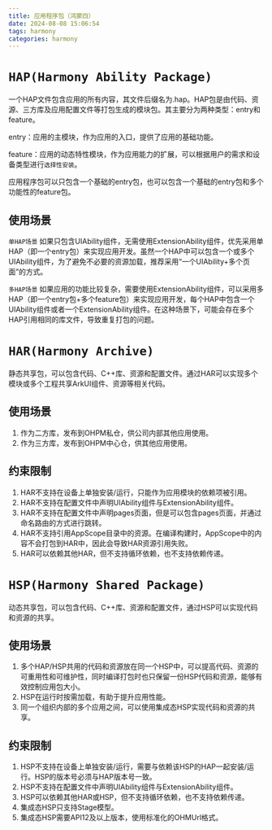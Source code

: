 ```yaml
---
title: 应用程序包（鸿蒙四）
date: 2024-08-08 15:06:54
tags: harmony
categories: harmony
---
```

<script type="text/javascript" src="/custom.js"></script>

# `HAP(Harmony Ability Package)`
一个HAP文件包含应用的所有内容，其文件后缀名为.hap。HAP包是由代码、资源、三方库及应用配置文件等打包生成的模块包。其主要分为两种类型：entry和feature。

entry：应用的主模块，作为应用的入口，提供了应用的基础功能。

feature：应用的动态特性模块，作为应用能力的扩展，可以根据用户的需求和设备类型进行`选择性安装`。

应用程序包可以只包含一个基础的entry包，也可以包含一个基础的entry包和多个功能性的feature包。

## 使用场景
`单HAP场景`
如果只包含UIAbility组件，无需使用ExtensionAbility组件，优先采用单HAP（即一个entry包）来实现应用开发。虽然一个HAP中可以包含一个或多个UIAbility组件，为了避免不必要的资源加载，推荐采用“一个UIAbility+多个页面”的方式。

`多HAP场景`
如果应用的功能比较复杂，需要使用ExtensionAbility组件，可以采用多HAP（即一个entry包+多个feature包）来实现应用开发，每个HAP中包含一个UIAbility组件或者一个ExtensionAbility组件。在这种场景下，可能会存在多个HAP引用相同的库文件，导致重复打包的问题。


# `HAR(Harmony Archive)`
静态共享包，可以包含代码、C++库、资源和配置文件。通过HAR可以实现多个模块或多个工程共享ArkUI组件、资源等相关代码。

## 使用场景
1. 作为二方库，发布到OHPM私仓，供公司内部其他应用使用。
2. 作为三方库，发布到OHPM中心仓，供其他应用使用。

## 约束限制
1. HAR不支持在设备上单独安装/运行，只能作为应用模块的依赖项被引用。
2. HAR不支持在配置文件中声明UIAbility组件与ExtensionAbility组件。
3. HAR不支持在配置文件中声明pages页面，但是可以包含pages页面，并通过命名路由的方式进行跳转。
4. HAR不支持引用AppScope目录中的资源。在编译构建时，AppScope中的内容不会打包到HAR中，因此会导致HAR资源引用失败。
5. HAR可以依赖其他HAR，但不支持循环依赖，也不支持依赖传递。

# `HSP(Harmony Shared Package)`
动态共享包，可以包含代码、C++库、资源和配置文件，通过HSP可以实现代码和资源的共享。

## 使用场景
1. 多个HAP/HSP共用的代码和资源放在同一个HSP中，可以提高代码、资源的可重用性和可维护性，同时编译打包时也只保留一份HSP代码和资源，能够有效控制应用包大小。
2. HSP在运行时按需加载，有助于提升应用性能。
3. 同一个组织内部的多个应用之间，可以使用集成态HSP实现代码和资源的共享。

## 约束限制
1. HSP不支持在设备上单独安装/运行，需要与依赖该HSP的HAP一起安装/运行。HSP的版本号必须与HAP版本号一致。
2. HSP不支持在配置文件中声明UIAbility组件与ExtensionAbility组件。
3. HSP可以依赖其他HAR或HSP，但不支持循环依赖，也不支持依赖传递。
4. 集成态HSP只支持Stage模型。
5. 集成态HSP需要API12及以上版本，使用标准化的OHMUrl格式。
